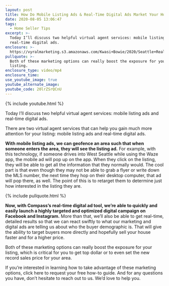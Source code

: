 ```yaml
---
layout: post
title: How Do Mobile Listing Ads & Real-Time Digital Ads Market Your Home?
date: 2020-08-05 13:06:47
tags:
  - Home Seller Tips
excerpt: >-
  Today I’ll discuss two helpful virtual agent services: mobile listing ads and
  real-time digital ads.
enclosure: >-
  https://vyralmarketing.s3.amazonaws.com/Kwasi+Bowie/2020/Seattle+Real+Estate+Agent-+Mobile+Listing+Ads+%26+Real-Time+Digital+Ads.mp4
pullquote: >-
  Both of these marketing options can really boost the exposure for your
  listing.
enclosure_type: video/mp4
enclosure_time:
use_youtube_image: true
youtube_alternate_image:
youtube_code: 20lrZSrQCnU
---
```


{% include youtube.html %}

Today I’ll discuss two helpful virtual agent services: mobile listing ads and real-time digital ads.

There are two virtual agent services that can help you gain much more attention for your listing: mobile listing ads and real-time digital ads.

**With mobile listing ads, we can geofence an area such that when someone enters the area, they will see the listing ad.** For example, with this technology, if someone drives into West Seattle while using the Waze app, the mobile ad will pop up on the app. When they click on the listing, they will be able to get all the information that they normally would. The cool part is that even though they may not be able to grab a flyer or write down the MLS number, the next time they hop on their desktop computer, that ad will pop there, as well. The point of this is to retarget them to determine just how interested in the listing they are.

{% include pullquote.html %}

**Now, with Compass’s real-time digital ad tool, we’re able to quickly and easily launch a highly targeted and optimized digital campaign on Facebook and Instagram.** More than that, we’ll also be able to get real-time, detailed results so that we can react swiftly to what our marketing and digital ads are telling us about who the buyer demographic is. That will give the ability to target buyers more directly and hopefully sell your house faster and for a higher price.

Both of these marketing options can really boost the exposure for your listing, which is critical for you to get top dollar or to even set the new record sales price for your area.

If you’re interested in learning how to take advantage of these marketing options, click here to request your free how-to guide. And for any questions you have, don’t hesitate to reach out to us. We’d love to help you.